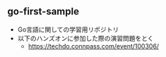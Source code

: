 ## go-first-sample
- Go言語に関しての学習用リポジトリ
- 以下のハンズオンに参加した際の演習問題をとく
  - https://techdo.connpass.com/event/100306/
